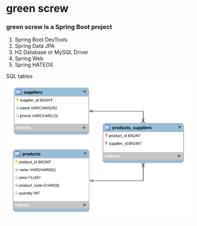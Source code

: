 # green screw

### green screw is a Spring Boot project
1. Spring Boot DevTools
1. Spring Data JPA
1. H2 Database or MySQL Driver 
1. Spring Web
1. Spring HATEOS



SQL tables
![picture](./images/db-diagram.svg)


